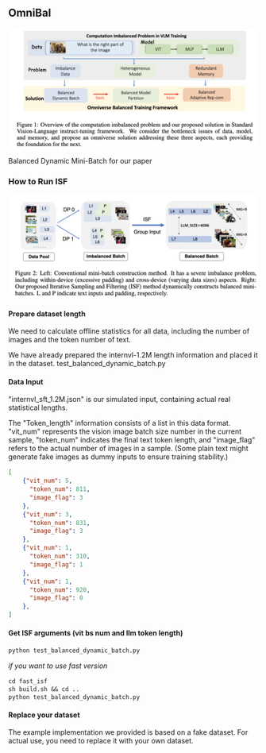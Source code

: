 ## OmniBal

![framework](./images/framework.jpg)

Balanced Dynamic Mini-Batch for our paper

### How to Run ISF
![ISF](./images/isf.jpg)

#### Prepare dataset length

We need to calculate offline statistics for all data, including the number of images and the token number of text.

We have already prepared the internvl-1.2M length information and placed it in the dataset.
test_balanced_dynamic_batch.py
#### Data Input

"internvl_sft_1.2M.json" is our simulated input, containing actual real statistical lengths.

The "Token_length" information consists of a list in this data format. "vit_num" represents the vision image batch size number in the current sample, "token_num" indicates the final text token length, and "image_flag" refers to the actual number of images in a sample. (Some plain text might generate fake images as dummy inputs to ensure training stability.)

```json
[
    {"vit_num": 5,
      "token_num": 811,
      "image_flag": 3
    },
    {"vit_num": 3,
      "token_num": 831,
      "image_flag": 3
    },
    {"vit_num": 1,
      "token_num": 310,
      "image_flag": 1
    },
    {"vit_num": 1,
      "token_num": 920,
      "image_flag": 0
    },
]

```

#### Get ISF arguments (vit bs num and llm token length)

```python
python test_balanced_dynamic_batch.py
```

*if you want to use fast version*

```
cd fast_isf
sh build.sh && cd ..
python test_balanced_dynamic_batch.py
```

#### Replace your dataset

The example implementation we provided is based on a fake dataset. For actual use, you need to replace it with your own dataset.

